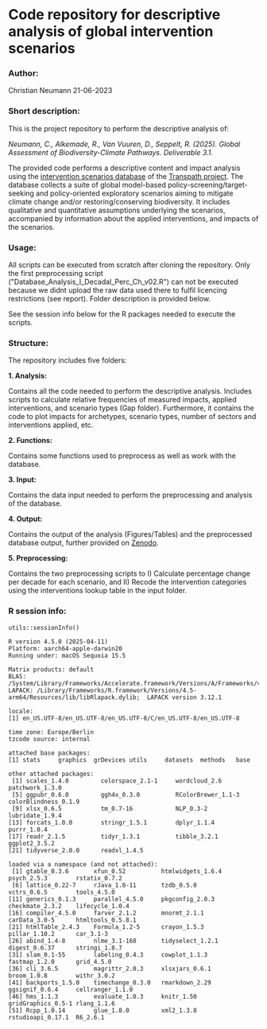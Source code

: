 # Code repository for descriptive analysis of global intervention scenarios

### Author:

Christian Neumann 21-06-2023

### Short description:

This is the project repository to perform the descriptive analysis of:

*Neumann, C., Alkemade, R., Van Vuuren, D., Seppelt, R. (2025). Global Assessment of Biodiversity-Climate Pathways. Deliverable 3.1.*

The provided code performs a descriptive content and impact analysis using the [intervention scenarios database](https://zenodo.org/records/15753209) of the [Transpath project](https://www.transpath.eu/). The database collects a suite of global model-based policy-screening/target-seeking and policy-oriented exploratory scenarios aiming to mitigate climate change and/or restoring/conserving biodiversity. It includes qualitative and quantitative assumptions underlying the scenarios, accompanied by information about the applied interventions, and impacts of the scenarios.

### Usage:

All scripts can be executed from scratch after cloning the repository. Only the first preprocessing script ("Database_Analysis_I_Decadal_Perc_Ch_v02.R") can not be executed because we didnt upload the raw data used there to fulfil licencing restrictions (see report). Folder description is provided below.

See the session info below for the R packages needed to execute the scripts.

### Structure:

The repository includes five folders:

**1. Analysis:**

Contains all the code needed to perform the descriptive analysis. Includes scripts to calculate relative frequencies of measured impacts, applied interventions, and scenario types (Gap folder). Furthermore, it contains the code to plot impacts for archetypes, scenario types, number of sectors and interventions applied, etc.

**2. Functions:**

Contains some functions used to preprocess as well as work with the database.

**3. Input:**

Contains the data input needed to perform the preprocessing and analysis of the database.

**4. Output:**

Contains the output of the analysis (Figures/Tables) and the preprocessed database output, further provided on [Zenodo](www.google.de).

**5. Preprocessing:**

Contains the two preprocessing scripts to I) Calculate percentage change per decade for each scenario, and II) Recode the intervention categories using the interventions lookup table in the input folder.

### R session info:

```
utils::sessionInfo()

R version 4.5.0 (2025-04-11)
Platform: aarch64-apple-darwin20
Running under: macOS Sequoia 15.5

Matrix products: default
BLAS:   /System/Library/Frameworks/Accelerate.framework/Versions/A/Frameworks/vecLib.framework/Versions/A/libBLAS.dylib 
LAPACK: /Library/Frameworks/R.framework/Versions/4.5-arm64/Resources/lib/libRlapack.dylib;  LAPACK version 3.12.1

locale:
[1] en_US.UTF-8/en_US.UTF-8/en_US.UTF-8/C/en_US.UTF-8/en_US.UTF-8

time zone: Europe/Berlin
tzcode source: internal

attached base packages:
[1] stats     graphics  grDevices utils     datasets  methods   base     

other attached packages:
 [1] scales_1.4.0         colorspace_2.1-1     wordcloud_2.6        patchwork_1.3.0     
 [5] ggpubr_0.6.0         ggh4x_0.3.0          RColorBrewer_1.1-3   colorBlindness_0.1.9
 [9] xlsx_0.6.5           tm_0.7-16            NLP_0.3-2            lubridate_1.9.4     
[13] forcats_1.0.0        stringr_1.5.1        dplyr_1.1.4          purrr_1.0.4         
[17] readr_2.1.5          tidyr_1.3.1          tibble_3.2.1         ggplot2_3.5.2       
[21] tidyverse_2.0.0      readxl_1.4.5        

loaded via a namespace (and not attached):
 [1] gtable_0.3.6       xfun_0.52          htmlwidgets_1.6.4  psych_2.5.3        rstatix_0.7.2     
 [6] lattice_0.22-7     rJava_1.0-11       tzdb_0.5.0         vctrs_0.6.5        tools_4.5.0       
[11] generics_0.1.3     parallel_4.5.0     pkgconfig_2.0.3    checkmate_2.3.2    lifecycle_1.0.4   
[16] compiler_4.5.0     farver_2.1.2       mnormt_2.1.1       carData_3.0-5      htmltools_0.5.8.1 
[21] htmlTable_2.4.3    Formula_1.2-5      crayon_1.5.3       pillar_1.10.2      car_3.1-3         
[26] abind_1.4-8        nlme_3.1-168       tidyselect_1.2.1   digest_0.6.37      stringi_1.8.7     
[31] slam_0.1-55        labeling_0.4.3     cowplot_1.1.3      fastmap_1.2.0      grid_4.5.0        
[36] cli_3.6.5          magrittr_2.0.3     xlsxjars_0.6.1     broom_1.0.8        withr_3.0.2       
[41] backports_1.5.0    timechange_0.3.0   rmarkdown_2.29     ggsignif_0.6.4     cellranger_1.1.0  
[46] hms_1.1.3          evaluate_1.0.3     knitr_1.50         gridGraphics_0.5-1 rlang_1.1.6       
[51] Rcpp_1.0.14        glue_1.8.0         xml2_1.3.8         rstudioapi_0.17.1  R6_2.6.1 

```

